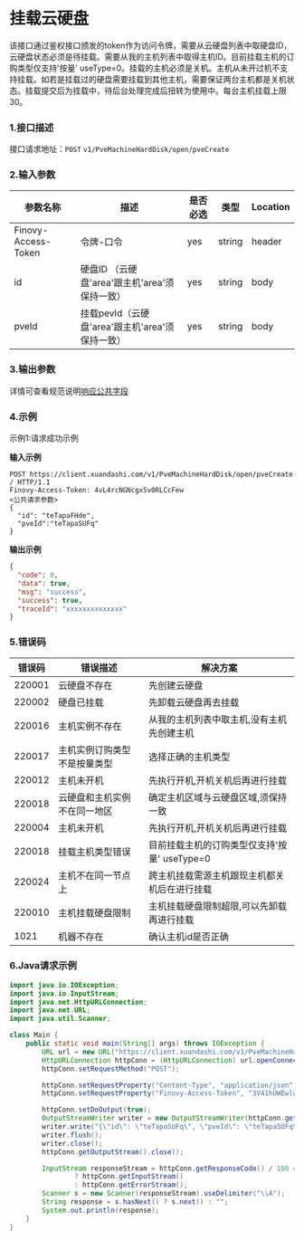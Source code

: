 # 挂载云硬盘

该接口通过鉴权接口颁发的token作为访问令牌，需要从云硬盘列表中取硬盘ID，云硬盘状态必须是待挂载。需要从我的主机列表中取得主机ID。目前挂载主机的订购类型仅支持'按量'
useType=0。挂载的主机必须是关机。主机从未开过机不支持挂载。如若是挂载过的硬盘需要挂载到其他主机，需要保证两台主机都是关机状态。挂载提交后为挂载中，待后台处理完成后扭转为使用中。每台主机挂载上限30。

### 1.接口描述

接口请求地址：`POST`   `v1/PveMachineHardDisk/open/pveCreate`

### 2.输入参数

| 参数名称                | 描述                               | 是否必选 | 类型     | Location |
|---------------------|----------------------------------|------|--------|----------|
| Finovy-Access-Token | 令牌-口令                            | yes  | string | header   |
| id                  | 硬盘ID （云硬盘'area'跟主机'area'须保持一致）   | yes  | string | body     |
| pveId               | 挂载pevId（云硬盘'area'跟主机'area'须保持一致） | yes  | string | body     |

### 3.输出参数
详情可查看规范说明[响应公共字段](https://finovy-open-api.readthedocs.io/zh_CN/latest/api/common/2.%E8%A7%84%E8%8C%83%E8%AF%B4%E6%98%8E.html#id4)

### 4.示例
示例1:请求成功示例

**输入示例**

```text
POST https://client.xuandashi.com/v1/PveMachineHardDisk/open/pveCreate  / HTTP/1.1
Finovy-Access-Token: 4vL4rcNGNcgx5v0RLCcFew
<公共请求参数>
{
  "id": "teTapaFHde",
  "pveId":"teTapaSUFq"
}
```

**输出示例**

```json
{
  "code": 0,
  "data": true,
  "msg": "success",
  "success": true,
  "traceId": "xxxxxxxxxxxxxx"
}
```

### 5.错误码

| 错误码    | 错误描述           | 解决方案                        |
|--------|----------------|-----------------------------|
| 220001 | 云硬盘不存在         | 先创建云硬盘                      |
| 220002 | 硬盘已挂载          | 先卸载云硬盘再去挂载                  |
| 220016 | 主机实例不存在        | 从我的主机列表中取主机,没有主机先创建主机       |
| 220017 | 主机实例订购类型不是按量类型 | 选择正确的主机类型                   |
| 220012 | 主机未开机          | 先执行开机,开机关机后再进行挂载            |
| 220018 | 云硬盘和主机实例不在同一地区 | 确定主机区域与云硬盘区域,须保持一致          |
| 220004 | 主机未开机          | 先执行开机,开机关机后再进行挂载            |
| 220018 | 挂载主机类型错误       | 目前挂载主机的订购类型仅支持'按量' useType=0 |
| 220024 | 主机不在同一节点上      | 跨主机挂载需源主机跟现主机都关机后在进行挂载      |
| 220010 | 主机挂载硬盘限制       | 主机挂载硬盘限制超限,可以先卸载再进行挂载       |
| 1021 | 机器不存在       | 确认主机id是否正确                  |
### 6.Java请求示例

```java
import java.io.IOException;
import java.io.InputStream;
import java.net.HttpURLConnection;
import java.net.URL;
import java.util.Scanner;

class Main {
    public static void main(String[] args) throws IOException {
        URL url = new URL("https://client.xuandashi.com/v1/PveMachineHardDisk/open/pveCreate");
        HttpURLConnection httpConn = (HttpURLConnection) url.openConnection();
        httpConn.setRequestMethod("POST");

        httpConn.setRequestProperty("Content-Type", "application/json");
        httpConn.setRequestProperty("Finovy-Access-Token", "3V41hUWEwlwKH44m7SpJOs");

        httpConn.setDoOutput(true);
        OutputStreamWriter writer = new OutputStreamWriter(httpConn.getOutputStream());
        writer.write("{\"id\": \"teTapaSUFq\", \"pveId\": \"teTapaSUFq\" }");
        writer.flush();
        writer.close();
        httpConn.getOutputStream().close();

        InputStream responseStream = httpConn.getResponseCode() / 100 == 2
                ? httpConn.getInputStream()
                : httpConn.getErrorStream();
        Scanner s = new Scanner(responseStream).useDelimiter("\\A");
        String response = s.hasNext() ? s.next() : "";
        System.out.println(response);
    }
}
```